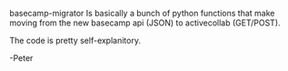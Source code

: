 basecamp-migrator Is basically a bunch of python functions that make moving 
from the new basecamp api (JSON) to activecollab (GET/POST).

The code is pretty self-explanitory.

-Peter
